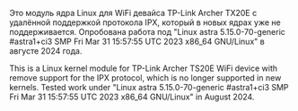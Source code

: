 Это модуль ядра Linux для WiFi девайса TP-Link Archer TX20E с удалённой поддержкой протокола IPX, который в новых ядрах уже не поддерживается.
Опробована работа под "Linux astra 5.15.0-70-generic #astra1+ci3 SMP Fri Mar 31 15:57:55 UTC 2023 x86_64 GNU/Linux" в августе 2024 года.

This is a Linux kernel module for TP-Link Archer TS20E WiFi device with remove support for the IPX protocol, which is no longer supported in new kernels.
Tested work under "Linux astra 5.15.0-70-generic #astra1+ci3 SMP Fri Mar 31 15:57:55 UTC 2023 x86_64 GNU/Linux" in August 2024.
